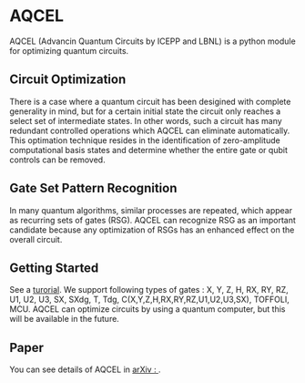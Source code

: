 # AQCEL
AQCEL (Advancin Quantum Circuits by ICEPP and LBNL) is a python module for optimizing quantum circuits.

## Circuit Optimization
There is a case where a quantum circuit has been desigined with complete generality in mind, but for a certain initial state the circuit only reaches a select set of intermediate states. In other words, such a circuit has many redundant controlled operations which AQCEL can eliminate automatically. This optimation technique resides in the identification of zero-amplitude computational basis states and determine whether the entire gate or qubit controls can be removed.

## Gate Set Pattern Recognition
In many quantum algorithms, similar processes are repeated, which appear as recurring sets of gates (RSG). AQCEL can recognize RSG as an important candidate because any optimization of RSGs has an enhanced effect on the overall circuit.

## Getting Started
See a [turorial](https://github.com/UTokyo-ICEPP/aqcel/blob/main/demo/tutorial.ipynb). We support following types of gates : X, Y, Z, H, RX, RY, RZ, U1, U2, U3, SX, SXdg, T, Tdg, C(X,Y,Z,H,RX,RY,RZ,U1,U2,U3,SX), TOFFOLI, MCU.
AQCEL can optimize circuits by using a quantum computer, but this will be available in the future.

## Paper
You can see details of AQCEL in [arXiv : ]().

